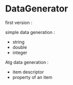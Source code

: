 DataGenerator
=============


first version :

simple data generation :
- string
- double
- integer

Atg data generation :
- item descriptor
- property of an item
